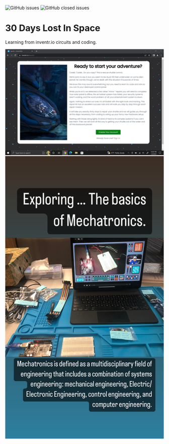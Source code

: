 ![GitHub issues](https://img.shields.io/github/issues-raw/marysaray/30DaysLostInSpace)
![GitHub closed issues](https://img.shields.io/github/issues-closed-raw/marysaray/30DaysLostInSpace)

# 30 Days Lost In Space
Learning from inventr.io circuits and coding.

![Model](LostInSpaceIntro.jpg)
![Model](EB486081-6C10-4402-AE54-8C822E4245B5.jpeg)
